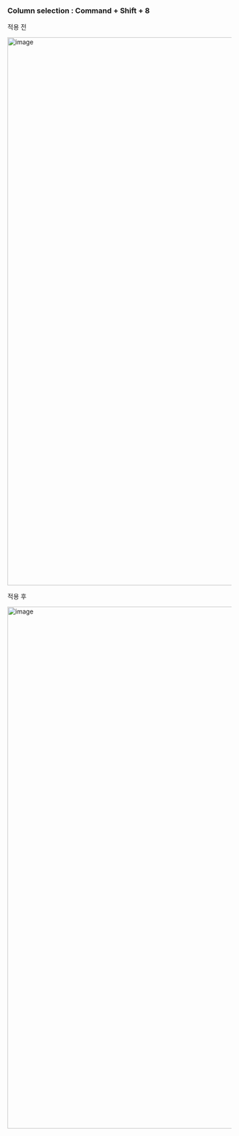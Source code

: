 ### Column selection : Command + Shift + 8

적용 전

<img width="1232" alt="image" src="https://user-images.githubusercontent.com/46060746/195283269-9d62cb74-d87d-4027-8da8-88ab655710b0.png">

적용 후

<img width="1173" alt="image" src="https://user-images.githubusercontent.com/46060746/195283843-142bf1dd-28a8-4097-8b10-7e43198a6a81.png">


